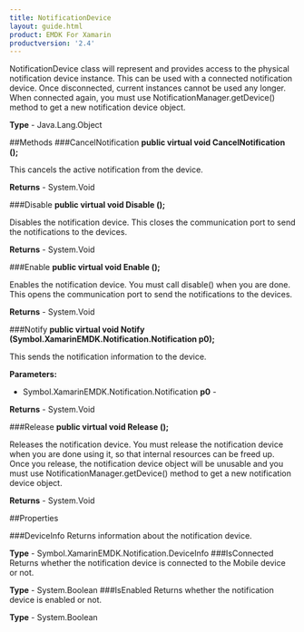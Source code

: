 ```yaml
---
title: NotificationDevice
layout: guide.html 
product: EMDK For Xamarin 
productversion: '2.4' 
---
```

NotificationDevice class will represent and provides access to the physical notification device instance. This can be used with a connected notification device. Once disconnected, current instances cannot be used any longer. When connected again, you must use NotificationManager.getDevice() method to get a new notification device object.

**Type** - Java.Lang.Object

##Methods
###CancelNotification
**public virtual void CancelNotification ();**

This cancels the active notification from the device.


**Returns** - System.Void

###Disable
**public virtual void Disable ();**

Disables the notification device. This closes the communication port to send the notifications to the devices.


**Returns** - System.Void

###Enable
**public virtual void Enable ();**

Enables the notification device. You must call disable() when you are done. This opens the communication port to send the notifications to the devices.


**Returns** - System.Void

###Notify
**public virtual void Notify (Symbol.XamarinEMDK.Notification.Notification p0);**

This sends the notification information to the device.

**Parameters:** 

* Symbol.XamarinEMDK.Notification.Notification **p0** - 
        

**Returns** - System.Void

###Release
**public virtual void Release ();**

Releases the notification device. You must release the notification device when you are done using it, so that internal resources can be freed up. Once you release, the notification device object will be unusable and you must use NotificationManager.getDevice() method to get a new notification device object.


**Returns** - System.Void

##Properties

###DeviceInfo
Returns information about the notification device.

**Type** - Symbol.XamarinEMDK.Notification.DeviceInfo
###IsConnected
Returns whether the notification device is connected to the Mobile device or not.

**Type** - System.Boolean
###IsEnabled
Returns whether the notification device is enabled or not.

**Type** - System.Boolean


